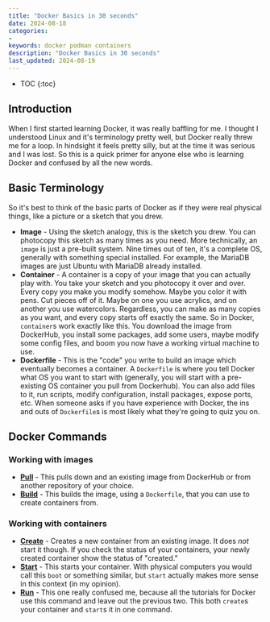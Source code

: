 ```yaml
---
title: "Docker Basics in 30 seconds"
date: 2024-08-18
categories:
- 
keywords: docker podman containers
description: "Docker Basics in 30 seconds"
last_updated: 2024-08-19
---
```


* TOC
{:toc}

## Introduction
When I first started learning Docker, it was really baffling for me. I thought I understood
Linux and it's terminology pretty well, but Docker really threw me for a loop. In hindsight
it feels pretty silly, but at the time it was serious and I was lost. So this is a quick primer
for anyone else who is learning Docker and confused by all the new words.

## Basic Terminology
So it's best to think of the basic parts of Docker as if they were real physical things, like a
picture or a sketch that you drew.
* **Image** - Using the sketch analogy, this is the sketch you drew. You can photocopy this
sketch as many times as you need. More technically, an `image` is just a pre-built system. Nine
times out of ten, it's a complete OS, generally with something special installed. For example,
the MariaDB images are just Ubuntu with MariaDB already installed.
* **Container** - A container is a copy of your image that you can actually play with. You
take your sketch and you photocopy it over and over. Every copy you make you modify somehow.
Maybe you color it with pens. Cut pieces off of it. Maybe on one you use acrylics, and
on another you use watercolors. Regardless, you can make as many copies as you want, and every
copy starts off exactly the same. So in Docker, `container`s work exactly like this. You download
the image from DockerHub, you install some packages, add some users, maybe modify some config
files, and boom you now have a working virtual machine to use.
* **Dockerfile** - This is the "code" you write to build an image which eventually becomes a
container. A `Dockerfile` is where you tell Docker what OS you want to start with (generally, you
will start with a pre-existing OS container you pull from Dockerhub). You can also add files to it,
run scripts, modify configuration, install packages, expose ports, etc. When someone asks if you
have experience with Docker, the ins and outs of `Dockerfile`s is most likely what they're going to
quiz you on.

## Docker Commands

### Working with images
* **[Pull](https://docs.podman.io/en/latest/markdown/podman-pull.1.html)** - This pulls down and an existing image from DockerHub or from another repository of your
choice.
* **[Build](https://docs.podman.io/en/latest/markdown/podman-build.1.html)** - This builds the image, using a `Dockerfile`, that you can use to create containers
from.

### Working with containers
* **[Create](https://docs.podman.io/en/latest/markdown/podman-create.1.html)** - Creates a new container from an existing image. It does _not_ start it though. If you
check the status of your containers, your newly created container show the status of "created."
* **[Start](https://docs.podman.io/en/latest/markdown/podman-start.1.html)** - This starts your container. With physical computers you would call this `boot`
or something similar, but `start` actually makes more sense in this context (in my opinion).
* **[Run](https://docs.podman.io/en/latest/markdown/podman-run.1.html)** - This one really confused me, because all the tutorials for Docker use this command
and leave out the previous two. This both `create`s your container and `start`s it in one command.

